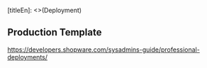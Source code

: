 [titleEn]: <>(Deployment)

## Production Template

https://developers.shopware.com/sysadmins-guide/professional-deployments/
